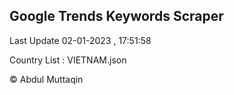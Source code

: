 

## Google Trends Keywords Scraper 
 
Last Update 02-01-2023 , 17:51:58

Country List :
VIETNAM.json



© Abdul Muttaqin 
